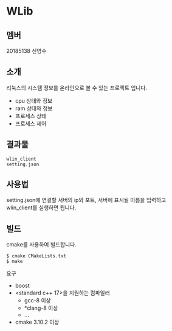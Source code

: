 # WLib

## 멤버
20185138 신영수

## 소개
리눅스의 시스템 정보를 온라인으로 볼 수 있는 프로젝트 입니다.<br>
- cpu 상태와 정보
- ram 상태와 정보
- 프로세스 상태
- 프로세스 제어

## 결과물
```
wlin_client
setting.json
```

## 사용법
setting.json에 연결할 서버의 ip와 포트, 서버에 표시될 이름을 입력하고<br>
wlin_client를 실행하면 됩니다.<br>


## 빌드
cmake를 사용하여 빌드합니다.
```
$ cmake CMakeLists.txt
$ make
```
요구
- boost
- <standard c++ 17>을 지원하는 컴파일러
  * gcc-8 이상
  * *clang-8 이상
  * ...
- cmake 3.10.2 이상

